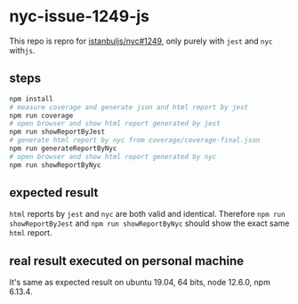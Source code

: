 # nyc-issue-1249-js

This repo is repro for [istanbuljs/nyc#1249](https://github.com/istanbuljs/nyc/issues/1249), only purely with `jest` and `nyc` with`js`.

## steps

```bash
npm install
# measure coverage and generate json and html report by jest
npm run coverage
# open browser and show html report generated by jest
npm run showReportByJest
# generate html report by nyc from coverage/coverage-final.json
npm run generateReportByNyc
# open browser and show html report generated by nyc
npm run showReportByNyc
```

## expected result

`html` reports by `jest` and `nyc` are both valid and identical. 
Therefore `npm run showReportByJest` and `npm run showReportByNyc` should show the exact same `html` report.

## real result executed on personal machine

It's same as expected result on ubuntu 19.04, 64 bits, node 12.6.0, npm 6.13.4.